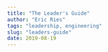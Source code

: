```yaml
---
title: "The Leader's Guide"
author: "Eric Ries"
tags: "leadership, engineering"
slug: "leaders-guide"
date: 2019-08-19
---
```

